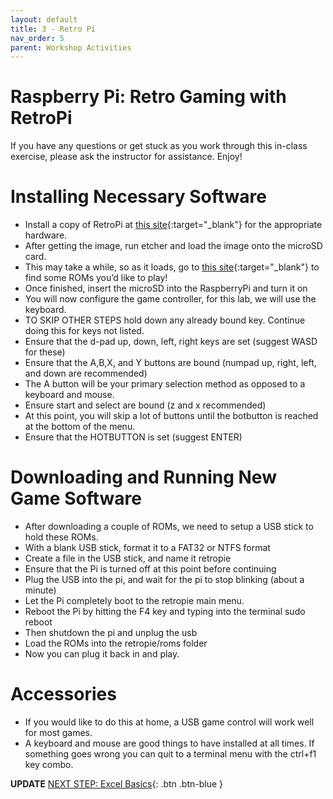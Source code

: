 ```yaml
---
layout: default
title: 3 - Retro Pi
nav_order: 5
parent: Workshop Activities
---
```

# Raspberry Pi: Retro Gaming with RetroPi
If you have any questions or get stuck as you work through this in-class exercise, please ask the instructor for assistance. Enjoy!

# Installing Necessary Software
- Install a copy of RetroPi at [this site](https://retropie.org.uk/download/){:target="_blank"} for the appropriate hardware.
- After getting the image, run etcher and load the image onto the microSD card.
- This may take a while, so as it loads, go to [this site](https://www.downloadroms.io/){:target="_blank"}  to find some ROMs you’d like to play! 
- Once finished, insert the microSD into the RaspberryPi and turn it on
- You will now configure the game controller, for this lab, we will use the keyboard.
- TO SKIP OTHER STEPS hold down any already bound key. Continue doing this for keys not listed.
- Ensure that the d-pad up, down, left, right keys are set (suggest WASD for these)
- Ensure that the A,B,X, and Y buttons are bound (numpad up, right, left, and down are recommended)
- The A button will be your primary selection method as opposed to a keyboard and mouse.
- Ensure start and select are bound (z and x recommended)
- At this point, you will skip a lot of buttons until the botbutton is reached at the bottom of the menu.
- Ensure that the HOTBUTTON is set (suggest ENTER)


# Downloading and Running New Game Software
- After downloading a couple of ROMs, we need to setup a USB stick to hold these ROMs.
- With a blank USB stick, format it to a FAT32 or NTFS format
- Create a file in the USB stick, and name it retropie
- Ensure that the Pi is turned off at this point before continuing
- Plug the USB into the pi, and wait for the pi to stop blinking (about a minute)
- Let the Pi completely boot to the retropie main menu. 
- Reboot the Pi by hitting the F4 key and typing into the terminal sudo reboot
- Then shutdown the pi and unplug the usb
- Load the ROMs into the retropie/roms folder
- Now you can plug it back in and play.

# Accessories
-  If you would like to do this at home, a USB game control will work well for most games.
-  A keyboard and mouse are good things to have installed at all times. If something goes wrong you can quit to a terminal menu with the ctrl+f1 key combo.


**UPDATE**
[NEXT STEP: Excel Basics](basics-data-cleaning.html){: .btn .btn-blue }
